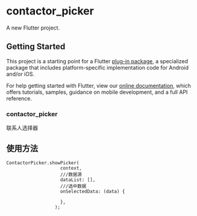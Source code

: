 # contactor_picker

A new Flutter project.

## Getting Started

This project is a starting point for a Flutter
[plug-in package](https://flutter.dev/developing-packages/),
a specialized package that includes platform-specific implementation code for
Android and/or iOS.

For help getting started with Flutter, view our
[online documentation](https://flutter.dev/docs), which offers tutorials,
samples, guidance on mobile development, and a full API reference.

### contactor_picker
联系人选择器

## 使用方法
```
ContactorPicker.showPicker(
                    context,
                    ///数据源
                    dataList: [],
                    ///选中数据
                    onSelectedData: (data) {

                    },
                  );
```